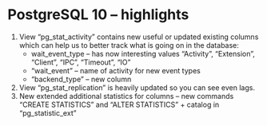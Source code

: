# PostgreSQL 10 – highlights

1. View “pg_stat_activity” contains new useful or updated existing columns which can help us to better track what is going on in the database:
   * wait_event_type – has now interesting values “Activity”, “Extension”, “Client”, “IPC”, “Timeout”, “IO”
   * “wait_event” – name of activity for new event types
   * “backend_type” – new column
2. View “pg_stat_replication” is heavily updated so you can see even lags.
3. New extended additional statistics for columns – new commands “CREATE STATISTICS” and “ALTER STATISTICS” + catalog in “pg_statistic_ext”
